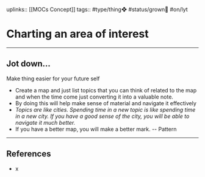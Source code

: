 uplinks:: [[MOCs Concept]]
tags:: #type/thing❖ #status/grown🌳 #on/lyt

# Charting an area of interest
---
## Jot down...
Make thing easier for your future self
- Create a map and just list topics that you can think of related to the map and when the time come just converting it into a valuable note.
- By doing this will help make sense of material and navigate it effectively
- *Topics are like cities. Spending time in a new topic is like spending time in a new city. If you have a good sense of the city, you will be able to navigate it much better.*
-  If you have a better map, you will make a better mark. -- Pattern

---
## References
- x